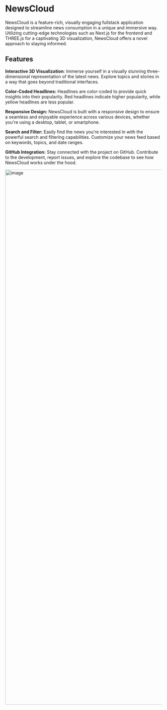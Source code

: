 # NewsCloud
NewsCloud is a feature-rich, visually engaging fullstack application designed to streamline news consumption in a unique and immersive way. Utilizing cutting-edge technologies such as Next.js for the frontend and THREE.js for a captivating 3D visualization, NewsCloud offers a novel approach to staying informed.

## Features
**Interactive 3D Visualization**: Immerse yourself in a visually stunning three-dimensional representation of the latest news. Explore topics and stories in a way that goes beyond traditional interfaces.

**Color-Coded Headlines:** Headlines are color-coded to provide quick insights into their popularity. Red headlines indicate higher popularity, while yellow headlines are less popular.

**Responsive Design:** NewsCloud is built with a responsive design to ensure a seamless and enjoyable experience across various devices, whether you're using a desktop, tablet, or smartphone.

**Search and Filter:** Easily find the news you're interested in with the powerful search and filtering capabilities. Customize your news feed based on keywords, topics, and date ranges.

**GitHub Integration:** Stay connected with the project on GitHub. Contribute to the development, report issues, and explore the codebase to see how NewsCloud works under the hood.

<img width="1722" alt="image" src="https://github.com/EeshitaDayani/NewsCloud_v2/assets/67639679/e4a3cbdf-7d68-4d5a-beae-adeeb498999d">

